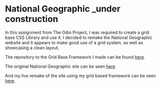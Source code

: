 # National Geographic _under construction

In this assignment from The Odin Project, I was required to create a grid base CSS Library and use it. I decided
to remake the National Geographic website and it appears to make good use of a grid system, as well as showcasing a
clean layout.

The repository to the Grid Base Framework I made can be found [here](https://www.github.com/aznafro/flik/).

The original National Geographic site can be seen [here](https://www.nationalgeographic.com/).

And my live remake of the site using my grid based framework can be seen [here](https://aznafro.github.io/natgeo/).
